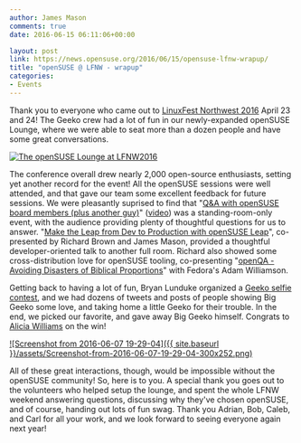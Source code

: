 ```yaml
---
author: James Mason
comments: true
date: 2016-06-15 06:11:06+00:00

layout: post
link: https://news.opensuse.org/2016/06/15/opensuse-lfnw-wrapup/
title: "openSUSE @ LFNW - wrapup"
categories:
- Events
---
```

Thank you to everyone who came out to [LinuxFest Northwest 2016](https://www.linuxfestnorthwest.org/2016) April 23 and 24! The Geeko crew had a lot of fun in our newly-expanded openSUSE Lounge, where we were able to seat more than a dozen people and have some great conversations.

[![The openSUSE Lounge at LFNW2016](https://lh3.googleusercontent.com/PYtGSF6eW7ch7kDkFslRyrF02BoSGOwPZiw9vdQ_nXQPRiF8wr4SxCCGx5vrzf9308-943Z2CQ=w1920-h1080-no)](https://plus.google.com/+LinuxfestnorthwestOrg/posts/Ea18pDpJeXA)

<!-- more -->

The conference overall drew nearly 2,000 open-source enthusiasts, setting yet another record for the event! All the openSUSE sessions were well attended, and that gave our team some excellent feedback for future sessions. We were pleasantly suprised to find that "[Q&A with openSUSE board members (plus another guy)](https://www.linuxfestnorthwest.org/2016/sessions/qa-opensuse-board-members-plus-another-guy)" ([video](https://youtu.be/VILGTG09pdU)) was a standing-room-only event, with the audience providing plenty of thoughtful questions for us to answer. "[Make the Leap from Dev to Production with openSUSE Leap](https://www.linuxfestnorthwest.org/2016/sessions/make-leap-dev-production-opensuse-leap)", co-presented by Richard Brown and James Mason, provided a thoughtful developer-oriented talk to another full room. Richard also showed some cross-distribution love for openSUSE tooling, co-presenting "[openQA - Avoiding Disasters of Biblical Proportions](https://www.linuxfestnorthwest.org/2016/sessions/openqa-avoiding-disasters-biblical-proportions)" with Fedora's Adam Williamson.

Getting back to having a lot of fun, Bryan Lunduke organized a [Geeko selfie contest](https://twitter.com/search?f=images&vertical=default&q=opensuse%20lfnw&src=typd), and we had dozens of tweets and posts of people showing Big Geeko some love, and taking home a little Geeko for their trouble. In the end, we picked our favorite, and gave away Big Geeko himself. Congrats to [Alicia Williams](https://twitter.com/blueyedraksha/status/724367153235775488) on the win!

[![Screenshot from 2016-06-07 19-29-04]({{ site.baseurl }}/assets/Screenshot-from-2016-06-07-19-29-04-300x252.png)](https://news.opensuse.org/2016/06/15/opensuse-lfnw-wrapup/screenshot-from-2016-06-07-19-29-04/)

All of these great interactions, though, would be impossible without the openSUSE community! So, here is to you. A special thank you goes out to the volunteers who helped setup the lounge, and spent the whole LFNW weekend answering questions, discussing why they've chosen openSUSE, and of course, handing out lots of fun swag. Thank you Adrian, Bob, Caleb, and Carl for all your work, and we look forward to seeing everyone again next year!		
